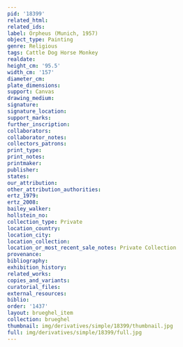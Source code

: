 ```yaml
---
pid: '18399'
related_html: 
related_ids: 
label: Orpheus (Munich, 1957)
object_type: Painting
genre: Religious
tags: Cattle Dog Horse Monkey
realdate: 
height_cm: '95.5'
width_cm: '157'
diameter_cm: 
plate_dimensions: 
support: Canvas
drawing_medium: 
signature: 
signature_location: 
support_marks: 
further_inscription: 
collaborators: 
collaborator_notes: 
collectors_patrons: 
print_type: 
print_notes: 
printmaker: 
publisher: 
states: 
our_attribution: 
other_attribution_authorities: 
ertz_1979: 
ertz_2008: 
bailey_walker: 
hollstein_no: 
collection_type: Private
location_country: 
location_city: 
location_collection: 
location_or_most_recent_sale_notes: Private Collection
provenance: 
bibliography: 
exhibition_history: 
related_works: 
copies_and_variants: 
curatorial_files: 
external_resources: 
biblio: 
order: '1437'
layout: brueghel_item
collection: brueghel
thumbnail: img/derivatives/simple/18399/thumbnail.jpg
full: img/derivatives/simple/18399/full.jpg
---
```

